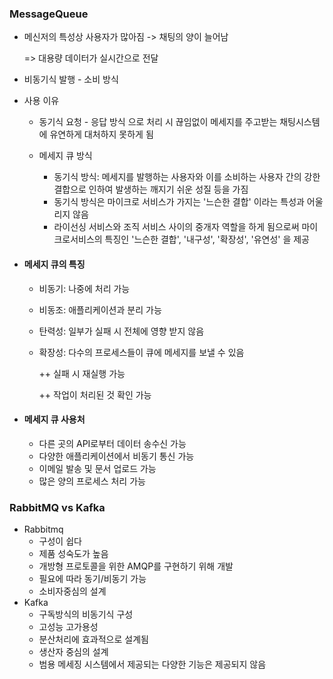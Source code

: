 ### MessageQueue

- 메신저의 특성상 사용자가 많아짐 -> 채팅의 양이 늘어남

  => 대용량 데이터가 실시간으로 전달

- 비동기식 발행 - 소비 방식

- 사용 이유

  - 동기식 요청 - 응답 방식 으로 처리 시 끊임없이 메세지를 주고받는 채팅시스템에 유연하게 대처하지 못하게 됨

  - 메세지 큐 방식

    - 동기식 방식: 메세지를 발행하는 사용자와 이를 소비하는 사용자 간의 강한 결합으로 인하여 발생하는 깨지기 쉬운 성질 등을 가짐
    - 동기식 방식은 마이크로 서비스가 가지는 '느슨한 결합' 이라는 특성과 어울리지 않음
    - 라이선싱 서비스와 조직 서비스 사이의 중개자 역할을 하게 됨으로써 마이크로서비스의 특징인 '느슨한 결합', '내구성', '확장성', '유연성' 을 제공

    

- #### 메세지 큐의 특징

  - 비동기: 나중에 처리 가능

  - 비동조: 애플리케이션과 분리 가능

  - 탄력성: 일부가 실패 시 전체에 영향 받지 않음

  - 확장성: 다수의 프로세스들이 큐에 메세지를 보낼 수 있음

    ++ 실패 시 재실행 가능

    ++ 작업이 처리된 것 확인 가능

- #### 메세지 큐 사용처

  - 다른 곳의 API로부터 데이터 송수신 가능
  - 다양한 애플리케이션에서 비동기 통신 가능
  - 이메일 발송 및 문서 업로드 가능
  - 많은 양의 프로세스 처리 가능



### RabbitMQ vs Kafka

- Rabbitmq
  - 구성이 쉽다
  - 제품 성숙도가 높음
  - 개방형 프로토콜을 위한 AMQP를 구현하기 위해 개발
  - 필요에 따라 동기/비동기 가능
  - 소비자중심의 설계
- Kafka
  - 구독방식의 비동기식 구성
  - 고성능 고가용성
  - 분산처리에 효과적으로 설계됨
  - 생산자 중심의 설계
  - 범용 메세징 시스템에서 제공되는 다양한 기능은 제공되지 않음